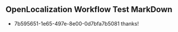 ## OpenLocalization Workflow Test MarkDown
* 7b595651-1e65-497e-8e00-0d7bfa7b5081 thanks!

<!--HONumber=Jul16_HO2-->


